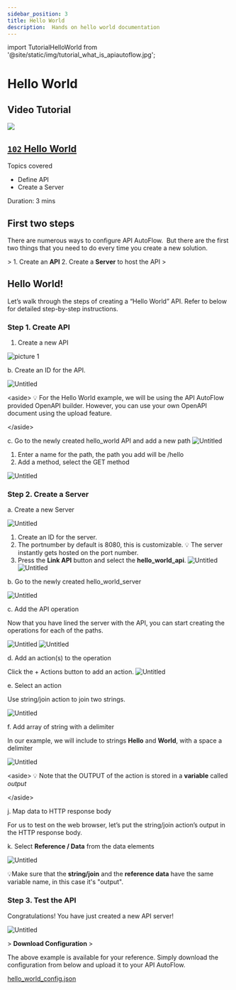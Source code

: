 ```yaml
---
sidebar_position: 3
title: Hello World
description:  Hands on hello world documentation
---
```

import TutorialHelloWorld from '@site/static/img/tutorial_what_is_apiautoflow.jpg';

# Hello World

## Video Tutorial

<div class="videoBlock">
    <div class="videoLeft">
        <div class="videoWrapper">
            <a href="../../../../docs/Tutorial/#102-key-concept-installation-and-hello-world"><img src={TutorialHelloWorld} /></a>
        </div>
    </div>
    <div class="videoRight">
        <div class="videoText">
            <a href="../../../../docs/Tutorial/#102-key-concept-installation-and-hello-world"><h2><code>102</code> Hello World</h2></a>
            <p>Topics covered</p>
                <ul>
                    <li>Define API</li>
                    <li>Create a Server</li>
                </ul>
            <p>Duration:  3 mins</p>
        </div>
    </div>
    <div class="videoClearer"></div>
</div>

## First two steps

There are numerous ways to configure API AutoFlow.  But there are the first two things that you need to do every time you create a new solution.

&gt; 1. Create an **API**
2. Create a **Server** to host the API
&gt; 

## Hello World!

Let’s walk through the steps of creating a “Hello World” API. Refer to below for detailed step-by-step instructions.

### Step 1. Create API

1. Create a new API

![picture 1](PIC%201.png)


b. Create an ID for the API.

![Untitled](PIC%202.png)

&lt;aside&gt;
💡 For the Hello World example, we will be using the API AutoFlow provided OpenAPI builder.  However, you can use your own OpenAPI document using the upload feature.

&lt;/aside&gt;

c. Go to the newly created hello_world API and add a new path
![Untitled](PIc%203.0.png)

1. Enter a name for the path, the path you add will be /hello
2. Add a method, select the GET method

![Untitled](PIC%203.1.png)


### Step 2. Create a Server

a. Create a new Server

![Untitled](PIC%203.png)

1. Create an ID for the server.
2. The portnumber by default is 8080, this is customizable. 
💡 The server instantly gets hosted on the port number.
3. Press the **Link API** button and select the **hello_world_api**.
![Untitled](PIC%204.png)
![Untitled](PIC%204.1.png)


b. Go to the newly created hello_world_server 

![Untitled](PIC%205.png)


c. Add the API operation

Now that you have lined the server with the API, you can start creating the operations for each of the paths.

![Untitled](PIC%206.png)
![Untitled](PIC%207.png)

d. Add an action(s) to the operation

Click the + Actions button to add an action.
![Untitled](PIC%208.png)

e. Select an action

Use string/join action to join two strings.

![Untitled](PIC%209.png)

f. Add array of string with a delimiter

In our example, we will include to strings **Hello** and **World**, with a space a delimiter

![Untitled](Untitled%2012.png)

&lt;aside&gt;
💡 Note that the OUTPUT of the action is stored in a **variable** called *output*

&lt;/aside&gt;

j. Map data to HTTP response body

For us to test on the web browser, let’s put the string/join action’s output in the HTTP response body.

k. Select **Reference / Data** from the data elements

![Untitled](PIC%2011.0.png)


💡Make sure that the **string/join** and the **reference data** have the same variable name, in this case it's "output".


### Step 3. Test the API

Congratulations! You have just created a new API server!

![Untitled](PIC%20last.png)

&gt; **Download Configuration**
&gt; 

The above example is available for your reference.  Simply download the configuration from below and upload it to your API AutoFlow.

[hello_world_config.json](hello_world_config.json)
